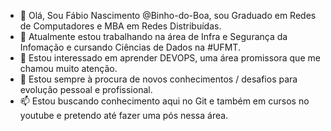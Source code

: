 - 👋 Olá, Sou Fábio Nascimento @Binho-do-Boa, sou Graduado em Redes de Computadores e MBA em Redes Distribuídas. 
- 👀 Atualmente estou trabalhando na área de Infra e Segurança da Infomação e cursando Ciências de Dados na #UFMT. 
- 🌱 Estou interessado em aprender DEVOPS, uma área promissora que me chamou muito atenção.
- 💞️ Estou sempre à procura de novos conhecimentos / desafios para evolução pessoal e profissional. 
- 📫 Estou buscando conhecimento aqui no Git e também em cursos no youtube e pretendo até fazer uma pós nessa área.
